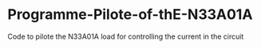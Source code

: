 # Programme-Pilote-of-thE-N33A01A
Code to pilote the N33A01A load for controlling the current in the circuit
